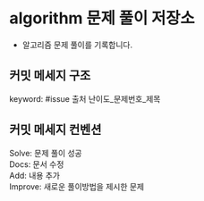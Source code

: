 # algorithm 문제 풀이 저장소

- 알고리즘 문제 풀이를 기록합니다.  

## 커밋 메세지 구조

keyword: #issue 출처 난이도_문제번호_제목

## 커밋 메세지 컨벤션
Solve: 문제 풀이 성공  
Docs: 문서 수정  
Add: 내용 추가  
Improve: 새로운 풀이방법을 제시한 문제